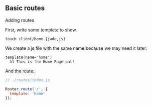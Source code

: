 Basic routes
--------------

Adding routes

First, write some template to show.

```shell
touch client/home.{jade,js}
```

We create a js file with the same name because we may need it later.

```jade
template(name='home')
  h1 This is the Home Page pal!
```

And the route:

```js
// ./routes/index.js

Router.route('/', {
  template: 'home'
});